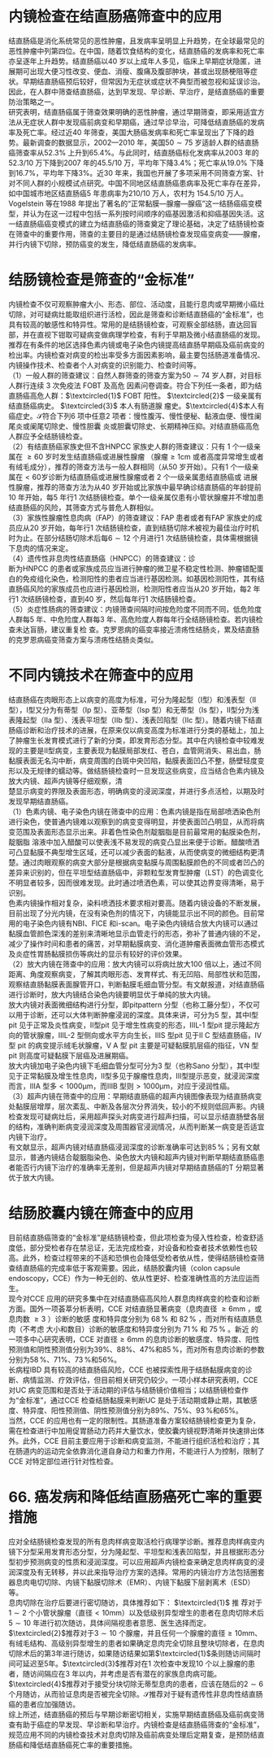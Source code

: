 # 内镜检查在结直肠癌筛查中的应用  
结直肠癌是消化系统常见的恶性肿瘤，且发病率呈明显上升趋势，在全球最常见的恶性肿瘤中列第四位。在中国，随着饮食结构的变化，结直肠癌的发病率和死亡率亦呈逐年上升趋势。结直肠癌以40 岁以上成年人多见，临床上早期症状隐匿，进展期可出现大便习性改变、便血、消瘦、腹痛及腹部肿块，甚或出现肠梗阻等症状。早期结直肠癌预后较好，但常因为无症状或症状不典型而被忽视和延误诊治。因此，在人群中筛查结直肠癌，达到早发现、早诊断、早治疗，是结直肠癌的重要防治策略之一。  
研究表明，结直肠癌属于筛查效果明确的恶性肿瘤，通过早期筛查，即采用适宜方法从无症状人群中发现癌前病变和早期癌，通过早诊早治，可降低结直肠癌的发病率及死亡率。经过近40 年筛查，美国大肠癌发病率和死亡率呈现出了下降的趋势。最新调查的数据显示，2002—2010 年，美国$50\sim75$ 岁适龄人群的结直肠癌筛查率从$52.3\%$ 上升到$65.4\%$。与此同时，结直肠癌标化发病率从2003 年的$52.3/10$ 万下降到2007 年的$45.5/10$ 万，平均年下降$3.4\%$；死亡率从$19.0\%$ 下降到$16.7\%$，平均年下降$3\%$。近30 年来，我国也开展了多项采用不同筛查方案、针对不同人群的小规模试点研究。中国不同地区结直肠癌患病率及死亡率存在差异，如中国城市地区结直肠癌5 年患病率为210/10 万人，农村为 154.5/10  万人。  
Vogelstein 等在1988 年提出了著名的“正常黏膜—腺瘤—腺癌”这一结肠癌癌变模型，并认为在这一过程中包括一系列按时间顺序的癌基因激活和抑癌基因失活。这一结直肠癌癌变模式的建立为结直肠癌的筛查奠定了理论基础，决定了结肠镜检查在筛查中的重要作用，筛查的主要目的是通过结肠镜检查发现癌变病变——腺瘤，并行内镜下切除，预防癌变的发生，降低结直肠癌的发病率。  
#  结肠镜检查是筛查的“金标准”  
内镜检查不仅可观察肿瘤大小、形态、部位、活动度，且能行息肉或早期微小癌灶切除，对可疑病灶能取组织进行活检，因此是筛查和诊断结直肠癌的“金标准”，也具有较高的敏感性和特异性。常用的是结肠镜检查，可观察全部结肠，直达回盲部，并在直视下钳取可疑病变做病理学检查，有利于早期及微小结直肠癌的发现。推荐在有条件的地区选择色素内镜或电子染色内镜提高结直肠早期癌及癌前病变的检出率。内镜检查对病变的检出率受多方面因素影响，最主要包括肠道准备情况、内镜操作技术、检查者个人对病变的识别能力、检查时间等。  
（1）一般人群的筛查建议：自然人群筛查的筛查方案为$50\sim74$  岁人群，对目标人群行连续 3  次免疫法 FOBT  及高危 因素问卷调查。符合下列任一条者，即为结直肠癌高危人群：$\textcircled{1}$ FOBT  阳性。 $\textcircled{2}$ 一级亲属有结直肠癌病史。 $\textcircled{3}$ 本人有肠道腺 瘤史。$\textcircled{4}$本人有癌症史。$\mathcal{S}$符合下列6 项中任意2 项者：慢性腹泻、慢性便秘、黏液血便、慢性阑尾炎或阑尾切除史、慢性胆囊 炎或胆囊切除史、长期精神压抑。对结直肠癌高危人群应予全结肠镜检查。  
（2）有结直肠癌家族史但不含HNPCC 家族史人群的筛查建议：只有 1  个一级亲属在 $\geqslant60$  岁时发生结直肠癌或进展性腺瘤 （腺瘤$\geqslant1\mathrm{cm}$ 或者高度异常增生或者有绒毛成分），推荐的筛查方法与一般人群相同（从50 岁开始）。只有1 个一级亲属在$<60$岁诊断为结直肠癌或进展性腺瘤或者 2  个一级亲属患结直肠癌或 进展性腺瘤，推荐的筛查方法为从40 岁开始或比家族中最早确诊结直肠癌的年龄提前10 年开始，每5 年行1 次结肠镜检查。单个一级亲属仅患有小管状腺瘤并不增加患结直肠癌的风险，其筛查方式与普危人群相似。  
（3）家族性腺瘤性息肉病（FAP）的筛查建议：FAP 患者或者有FAP 家族史的成员应从20 岁开始，每年行1 次结肠镜检查，直到结肠切除术被视为最佳治疗时机时为止。在部分结肠切除术后每$6\sim12$ 个月进行1 次结肠镜检查，具体需根据镜下息肉的情况来定。  
（4）遗传性非息肉性结直肠癌（HNPCC）的筛查建议：诊  
断为HNPCC 的患者或家族成员应当进行肿瘤的微卫星不稳定性检测、肿瘤错配蛋白的免疫组化染色，检测阳性的患者应当进行基因检测。如基因检测阳性，其有结直肠癌风险的家族成员也应进行基因检测，检测阳性者应当从20 岁开始，每2 年行1 次结肠镜检查，直到40 岁，然后每年行1 次结肠镜检查。  
（5）炎症性肠病的筛查建议：内镜筛查间隔时间按危险度不同而不同，低危险度人群每5 年、中危险度人群每3 年、高危险度人群每年行全结肠镜检查。若内镜检查未达盲肠，建议重复检 查。克罗恩病的癌变率接近溃疡性结肠炎，累及结直肠的克罗恩病癌变筛查方案与溃疡性结肠炎类似。  
#  不同内镜技术在筛查中的应用  
结直肠癌在肉眼形态上以病变的高度为标准，可分为隆起型（Ⅰ型）和浅表型（Ⅱ型），Ⅰ型又分为有蒂型（Ⅰp 型）、亚蒂型（Ⅰsp 型）和无蒂型（Ⅰs 型），Ⅱ型分为浅表隆起型（Ⅱa 型）、浅表平坦型（Ⅱb 型）、浅表凹陷型（Ⅱc 型）。随着内镜下结直肠癌诊断和治疗技术的进展，在原来仅以病变高度为标准进行分类的基础上，加上了肿瘤生长发育模式进行了新的分类，即发育形态分型。其中在内镜检查中较难发现的主要是Ⅱ型病变，主要表现为黏膜局部发红、苍白，血管网消失、易出血，肠黏膜表面无名沟中断，病变周围的白斑中央凹陷，黏膜表面凹凸不整，肠壁轻度变形以及无规律的蠕动等。做结肠镜检查时一旦发现这些病变，应当结合色素内镜及放大内镜、超声内镜等仔细观察，清  
楚显示病变的界限及表面形态，明确病变的浸润深度，并进行多点活检，以期及时发现早期结直肠癌。  
（1）色素内镜、电子染色内镜在筛查中的应用：色素内镜是指在局部喷洒染色剂进行染色，使普通内镜难以观察到的病变变得明显，并使表面凹凸明显，从而将病变范围及表面形态显示出来。非着色性染色剂靛胭脂是目前最常用的黏膜染色剂，靛胭脂 溶液中加入醋酸可以使表浅不易发现的病变凸显出来便于诊断。醋酸喷洒可凸显黏膜不典型增生区域，还可以减少表面的黏液，从而使病变的微细结构更清楚。通过肉眼观察的病变大部分是根据病变黏膜与周围黏膜颜色的不同或者凹凸的差异来识别的，但在平坦型结直肠癌中，非颗粒型发育型肿瘤（LST）的色调变化不明显者较多，因而很难发现。此时通过喷洒色素，可以使其边界变得清晰，易于识别。  
色素内镜操作相对复杂，染料喷洒技术要求相对要高。随着内镜设备的不断发展，目前出现了分光内镜，在没有染色剂的情况下，内镜能显示出不同的颜色。目前常用的电子染色内镜有NBI、FICE 和i-scan。电子染色内镜结合放大内镜可以通过黏膜血管颜色深浅的差别来清晰地显示血管走行的形态，弥补了普通内镜的不足，减少了操作时间和患者的痛苦，对早期黏膜病变、消化道肿瘤表面微血管形态模式及炎症性胃肠黏膜损伤等病灶的显示有较好的评价效果。  
（2）放大内镜在筛查中的应用：放大内镜可以将病灶放大100 倍以上，通过不同距离、角度观察病变，了解其肉眼形态、发育样式、有无凹陷、局部性状和范围，观察结直肠黏膜表面腺管开口，判断黏膜毛细血管分型。有文献报道，对结直肠癌进行诊断时，放大内镜结合染色内镜要明显优于单纯的放大内镜。  
放大内镜对表面微细结构进行分型，即pitpattern 分型（也称工藤分型），不仅可以用于诊断，还可以大体判断肿瘤浸润的深度。具体来讲，可分为5 型，其中Ⅰ型pit 见于正常及炎性病变，Ⅱ型pit 见于增生性病变的形态，ⅢL-1 型pit 提示隆起方向的管状腺瘤，ⅢL-2 型侧向或水平方向生长，ⅢS 型pit 见于Ⅱ C  型结直肠癌，Ⅳ型 pit  的病变提示绒毛状腺瘤，Ⅴ A  型 pit 主要是可疑黏膜肌层癌的指征，ⅤN 型pit 则高度可疑黏膜下层癌及进展期癌。  
放大内镜加电子染色内镜下毛细血管分型可分为3 型（也称Sano 分型），其中Ⅰ型见于正常黏膜及增生性息肉，Ⅱ型多见于腺瘤性息肉，Ⅲ型提示恶变，就浸润深度而言，ⅢA 型多$<1000\upmu\mathrm{m}$，而ⅢB 型则$>1000\upmu\mathrm{m}$，对应于浸润性癌。  
（3）超声内镜在筛查中的应用：早期结直肠癌的超声内镜图像表现为结直肠病变处黏膜层增厚，层次紊乱、中断及各层次分界消失，较小的不规则低回声影。内镜检查发现可疑病灶后，采用超声探头对病变进行超声扫描，可以显示结直肠壁各层的结构，准确判断病变浸润深度及周围器官浸润情况，从而判断某一病变是否适宜内镜下治疗。  
有文献显示，超声内镜对结直肠癌浸润深度的诊断准确率可达到$85\,\%$；另有文献显示，普通内镜结合靛胭脂染色、染色放大内镜和超声内镜对判断早期结直肠癌患者能否行内镜下治疗的准确率无差别，但是超声内镜对早期结直肠癌的T 分期显著优于放大内镜。  
#  结肠胶囊内镜在筛查中的应用  
目前结直肠癌筛查的“金标准”是结肠镜检查，但此项检查为侵入性检查，检查舒适度低，部分受检者存在禁忌证，无法完成检查，对设备和检查者技术依赖性也较高。此外，检查过程带来的不适和恐惧也会降低受检者依从性，使得结肠镜检查筛查结直肠癌的完成率低于客观需要。因此，结肠胶囊内镜（colon capsule endoscopy，CCE）作为一种无创的、依从性更好、检查准确性高的方法应运而生。  
现今对CCE 应用的研究多集中在对结直肠癌高风险人群息肉样病变的检查和诊断方面。国外一项荟萃分析表明，CCE 对结直肠显著病变（息肉直径 $\geqslant6\mathrm{mm}$ ，或息肉数 $\geqslant3$ ）诊断的敏感 度和特异度分别为 $68\,\%$ 和 $82\,\%$ ，而对所有结直肠息肉（不考虑 大小和数目）诊断的敏感度和特异度分别为 $71\,\%$ 和 $75\,\%$ 。新近 的一项多中心研究表明，CCE 对直径$\geqslant6\mathrm{mm}$ 的息肉诊断的敏感度、特异度、阳性预测值和阴性预测值分别为$39\%$、$88\%$、$47\%$和$85\,\%$，而对所有息肉诊断的参数分别为$58\,\%$、$71\%$、$73\,\%$和$56\%$。  
长病程IBD 具有较高的结直肠癌风险，CCE 也被探索性用于结肠黏膜病变的诊断、病情监测、疗效评估，但目前相关研究仍较少。一项小样本研究表明，CCE 对UC 病变范围和是否处于活动期的评估与结肠镜价值相当；以结肠镜检查作为“金标准”，通过CCE 检查结肠黏膜来判断UC 是处于活动期或静止期，其敏感度、特异度、阳性预测值、阴性预测值分别为$89\%$、$75\%$、$93\,\%$和$65\%$。  
当然，CCE 的应用也有一定的限制性。其肠道准备方案较结肠镜检查更为复杂，需在检查进行中加用促胃肠动力药并大量饮水，使胶囊内镜视野清晰并快速排出体外。此外，CCE 目前主要应用于诊断和病变监测，不能进行组织活检和治疗；其在肠道内的运动完全依靠消化道自身动力和重力作用，不能进行人为控制，限制了CCE 对特定部位进行针对性检查。  
# 66.   癌发病和降低结直肠癌死亡率的重要措施  
应对全结肠镜检查发现的所有息肉样病变取活检行病理学诊断。推荐息肉样病变内镜下分型采用发育形态分型，分为隆起型、平坦型和浅表凹陷型，并且根据形态分型初步预测病变的性质和浸润深度。可以应用超声内镜检查来确定息肉样病变的浸润深度及有无转移，并以此来指导治疗方案的选择。常用的内镜治疗方法包括圈套器息肉电切切除、内镜下黏膜切除术（EMR）、内镜下黏膜下层剥离术（ESD）等。  
息肉切除在治疗后要进行密切随访，具体推荐如下： $\textcircled{1}$ 推 荐对于$1\sim2$ 个小管状腺瘤（直径$<10\mathrm{mm}$）以及低级别异型增生的患者在息肉切除术后$5\sim10$ 年进行初次随访，具体间隔视患者意愿、医生选择而定。$\textcircled{2}$推荐对于$3\sim10$ 个腺瘤，并且任何一个腺瘤的直径$\geqslant10\mathrm{mm}$、有绒毛结构、高级别异型增生的患者如果确定息肉完全切除且整块切除者，在息肉切除术后的第3年进行随访，如果随访结果如第$\textcircled{1}$条则随访间隔时间可延迟至5年。$\textcircled{3}$推荐对在1 次检查中发现10 个以上腺瘤的患者，随访间隔应在3 年以内，并考虑是否有潜在的家族息肉病可能。$\textcircled{4}$推荐对于接受分块切除无蒂型息肉的患者，应该在随后的$2\sim6$ 个月随访，从而验证息肉是否被完全切除。$\mathcal{S}$推荐对于疑有遗传性非息肉性结直肠癌的患者应加强随访。  
综上所述，结直肠癌的预后与早期诊断密切相关，实施早期结直肠癌及癌前病变筛查有助于癌症的早发现、早诊断和早治疗。内镜检查是结直肠癌筛查的“金标准”，规范应用不同的内镜检查技术对息肉切除及癌前病变处理后定期复查，是预防结直肠癌和降低结直肠癌死亡率的重要措施。  
